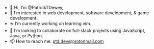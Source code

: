 - 👋 Hi, I’m @PatrickTDewey,
- 👀 I’m interested in web development, software development, & game development.
- ☕ I’m currently working on learning vim.
- 💞️ I’m looking to collaborate on full-stack projects using JavaScript, Java, or Python.
- 📫 How to reach me: ptd.dev@protonmail.com

<!---
PatrickTDewey/PatrickTDewey is a ✨ special ✨ repository because its `README.md` (this file) appears on your GitHub profile.
You can click the Preview link to take a look at your changes.
--->

